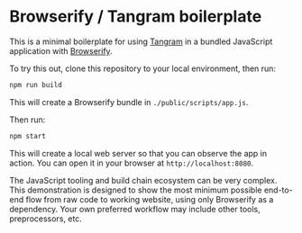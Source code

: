 # Browserify / Tangram boilerplate

This is a minimal boilerplate for using [Tangram](https://github.com/tangrams/tangram) in a bundled JavaScript application with [Browserify](http://browserify.org/).

To try this out, clone this repository to your local environment, then run:

```sh
npm run build
```

This will create a Browserify bundle in `./public/scripts/app.js`.

Then run:

```sh
npm start
```

This will create a local web server so that you can observe the app in action. You can open it in your browser at `http://localhost:8080`.

The JavaScript tooling and build chain ecosystem can be very complex. This demonstration is designed to show the most minimum possible end-to-end flow from raw code to working website, using only Browserify as a dependency. Your own preferred workflow may include other tools, preprocessors, etc.
